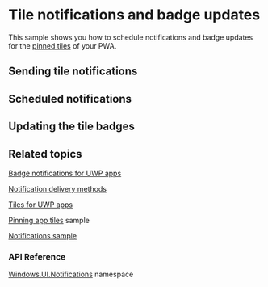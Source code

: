 # Tile notifications and badge updates

This sample shows you how to schedule notifications and badge updates for the [pinned tiles](./tasks/tiles.md) of your PWA.



## Sending tile notifications


## Scheduled notifications


## Updating the tile badges

## Related topics

[Badge notifications for UWP apps](https://docs.microsoft.com/en-us/windows/uwp/design/shell/tiles-and-notifications/badges)

[Notification delivery methods](https://docs.microsoft.com/en-us/windows/uwp/design/shell/tiles-and-notifications/choosing-a-notification-delivery-method)

[Tiles for UWP apps](https://docs.microsoft.com/en-us/windows/uwp/design/shell/tiles-and-notifications/creating-tiles)

[Pinning app tiles](./tasks/tiles.md) sample
 
[Notifications sample](https://github.com/Microsoft/Windows-universal-samples/tree/master/Samples/Notifications)

### API Reference

[Windows.UI.Notifications](https://docs.microsoft.com/en-us/uwp/api/windows.ui.notifications) namespace

